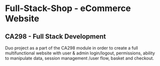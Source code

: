 # Full-Stack-Shop - eCommerce Website

## CA298 - Full Stack Development
Duo project as a part of the CA298 module in order to create a full multifunctional website with user & admin login/logout, permissions, ability to manipulate data, session management /user flow, basket and checkout.
